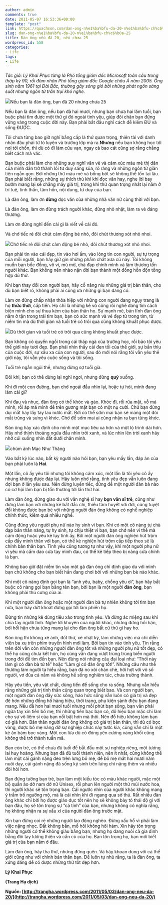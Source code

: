 ```yaml
---
author: admin
comments: true
date: 2011-05-07 16:53:36+00:00
template: "post"
link: https://quachson.com/dan-ong-n%e1%ba%bfu-da-20-n%e1%ba%bfu-ch%c6%b0a-25/
slug: dan-ong-n%e1%ba%bfu-da-20-n%e1%ba%bfu-ch%c6%b0a-25
title: Đàn ông-nếu đã 20, nếu chưa 25
wordpress_id: 558
categories:
- Life
tags:
- Life
---
```


_Tác giả: Lý Khai Phục từng là Phó tổng giám đốc Microsoft toàn cầu trong thập kỷ 90, rồi đảm nhận Phó tổng giám đốc Google châu Á năm 2005. Ông sinh năm 1961 tại Đài Bắc, thường gây sóng gió bởi những phát ngôn sáng suốt nhưng ngôn từ trần trụi khó nghe._


[![](http://trangha.files.wordpress.com/2011/05/macnhuthang-goodbye-dea.jpg?w=300&h=222)](http://trangha.files.wordpress.com/2011/05/macnhuthang-goodbye-dea.jpg)Nếu bạn là đàn ông, bạn đã 20 nhưng chưa 25




Nếu bạn là đàn ông, nếu bạn đã hai mươi, nhưng bạn chưa hai lăm tuổi, bạn buộc phải tìm được một thứ gì đó ngoài tình yêu, giúp đôi chân bạn đứng vững vàng trong cuộc đời này. Bạn phải bắt đầu nghĩ cách để kiếm ĐỦ và sống ĐƯỢC.

Tôi chưa từng bao giờ nghĩ bằng cấp là thứ quan trọng, thiên tài với danh nhân đâu phải từ lò luyện và trường lớp mà ra.**Nhưng** nếu bạn không học tới nơi tới chốn, thì dù có đi làm cửu vạn, ngay cả bao cát cũng sợ rằng chẳng biết cách mà vác.

Bạn buộc phải làm cho những suy nghĩ văn vẻ và cảm xúc màu mè thị dân của mình dần trở thành lối tư duy sáng sủa, rõ ràng và những ngôn từ giản tiện ngắn gọn. Bởi những thứ màu mè và bồng bột sẽ không thể tồn tại lâu. Bạn phải biết rằng, những sự thích thú khi khi đọc văn hay, nghe lời bay bướm mang lại sẽ chẳng mấy giá trị, trong khi thứ quan trọng nhất lại nằm ở trí tuệ, tinh thần, tâm hồn, nội dung, tư duy của bạn.

Là đàn ông, làm ơn **đừng** đọc văn của những nhà văn nữ cùng thời với bạn.

Là đàn ông, làm ơn đừng trách người khác, đừng nhỏ nhặt, làm ra vẻ đáng thương.

Làm ơn đừng nghĩ đến cái gì là viết về cái đó.

Và chớ tiếc rẻ đôi chút cảm động bé nhỏ, đôi chút thương xót nhỏ nhoi.


[![](http://trangha.files.wordpress.com/2011/05/a-1.jpg?w=300&h=218)](http://trangha.files.wordpress.com/2011/05/a-1.jpg)Chớ tiếc rẻ đôi chút cảm động bé nhỏ, đôi chút thương xót nhỏ nhoi.




Bạn phải tin vào cái đẹp, tin vào hơi ấm, vào lòng tin con người, sự tự trọng của mỗi người, bạn hãy giữ gìn những phẩm chất xưa cũ này. Tôi không muốn bạn bốc đồng, vô vị, mù mờ, chà đạp chính mình và làm thương tổn người khác. Bạn không nên nhào nặn đời bạn thành một đống hỗn độn tổng hợp đủ thứ.

Khi bạn thay đổi con người bạn, hãy cố nâng niu những giá trị bản thân, cho dù bạn biết rõ, không phải ai cũng ưa những gì bạn đang có.

Làm ơn đừng chấp nhận thỏa hiệp với những con người đang ngụy trang là họ **thức thời**, cấp tiến. Họ chỉ là những kẻ vô công rồi nghề đang tìm cách biện minh cho sự thua kém của bản thân họ. Sự mạnh mẽ, bản lĩnh đàn ông nằm ở tận trong trái tim bạn, bạn có sức mạnh và vẻ đẹp từ trong tim, từ niềm tin mà dù thời gian và tuổi trẻ có trôi qua cũng không khuất phục được.


[![](http://trangha.files.wordpress.com/2011/05/motchutngayua.jpg?w=300&h=218)](http://trangha.files.wordpress.com/2011/05/motchutngayua.jpg)Dù thời gian và tuổi trẻ có trôi qua cũng không khuất phục được.




Bạn không có quyền ngồi trong cái tháp ngà của trường học, rồi bảo tôi yêu thế giới này tươi đẹp. Bạn phải nhìn thấy cái đen tối của thế giới, sự bẩn thỉu của cuộc đời, sự xấu xa của con người, sau đó mới nói rằng tôi vẫn yêu thế giới này, tôi vẫn yêu cuộc sống và tôi sống.

Tuổi trẻ ngắn ngủi thế, nhưng đừng sợ tuổi già.

Đôi khi, bạn có thể dừng lại nghỉ ngơi, nhưng đừng **quỳ** xuống.

Khi đi một con đường, bạn chớ ngoái đầu nhìn lại, hoặc tự hỏi, mình đang làm cái gì?

Khi đau và nhục, đàn ông có thể khóc và gào. Khóc đi, rồi rửa mặt, vỗ má mình, rồi áp má mình để trên gương mặt bạn có một nụ cười. Chứ bạn đừng dụi mắt hay lấy tay lau nước mắt. Bởi có thể sớm mai bạn sẽ mang một đôi mắt trũng và sưng vì khóc. Chớ để sớm mai ai cũng nhận ra bạn từng khóc.

Đàn ông hãy xác định cho mình một mục tiêu xa hơn và một lộ trình dài hơn. Hãy nhớ thỉnh thoảng ngửa đầu nhìn trời xanh, và lúc nhìn lên trời xanh hãy nhớ cúi xuống nhìn đất dưới chân mình.


[![](http://trangha.files.wordpress.com/2011/05/1.jpg?w=300&h=222)](http://trangha.files.wordpress.com/2011/05/1.jpg)chùm ảnh Mạc Như Thăng




Vào bất kỳ lúc nào, bất kỳ người nào hỏi bạn, bạn yêu mấy lần, đáp án của bạn phải luôn là **Hai**.

Một lần, cô ấy yêu tôi nhưng tôi không cảm xúc, một lần là tôi yêu cô ấy nhưng không được đáp lại. Hãy luôn nhớ rằng, tình yêu đẹp vẫn luôn đang đợi bạn ở lần yêu sau. Nên đừng luyến tiếc, đừng để một người đàn bà nào có cơ hội làm bạn bị tổn thương tới lần thứ hai.

Làm đàn ông, đừng giao du với văn nghệ sĩ hay **bọn văn sĩ trẻ**, cũng như đừng làm bạn với những kẻ bất đắc chí, thiếu tâm huyết với đời, cũng tuyệt đối không được bạn bè với những người đàn ông không có nghề nghiệp chính thức, kiêm quá nhiều nghề.

Cũng đừng yêu người phụ nữ nào hy sinh vì bạn. Khi có một cô nàng tự chà đạp bản thân nàng, tự hy sinh, tự chịu thiệt vì bạn, bạn chớ nên vì thế mà cảm động hoặc yêu kẻ lụy tình ấy. Bởi một người đàn ông nghiện hút trộm cắp đầy mình thân với bạn, có thể kẻ nghiện hút trộm cắp tiếp theo sẽ là chính bản thân bạn. Tình yêu cũng tương tự như vậy, khi một người phụ nữ vì yêu mà cầm dao cứa tay mình đau, có thể kẻ tiếp theo bị nàng cứa chính là bạn.

Không bao giờ đặt niềm tin vào một gã đàn ông chỉ định giao du với mình bạn chứ không cho bạn biết hắn đang chơi bời với những bạn bè nào khác.

Khi một cô nàng định gọi bạn là “anh yêu, baby, chồng yêu ơi”, bạn hãy bắt buộc cô nàng gọi bạn bằng tên bạn, bởi bạn là một người **đàn ông**, bạn không phải thú cưng của ai.

Khi một người đàn ông hoặc một người đàn bà tự nhiên không tới tìm bạn nữa, bạn hãy dứt khoát đừng gọi tới làm phiền họ.

Đừng tin những kẻ dùng tiểu xảo trong tình yêu. Và đừng ác miệng sau khi chia tay người tình. Nghe lời khuyên của người khác, nhưng đừng hối hận, bởi hối hận chưa từng mang lại cho đàn ông bất cứ thứ gì hay ho.

Đàn ông thì không xé ảnh, đốt thư, xé nhật ký, làm những việc mà chỉ diễn viên ba xu trên phim truyền hình mới làm. Bởi bạn tin vào tình yêu. Tin rằng trên đời vẫn còn những người đàn ông tốt và những người phụ nữ tốt đẹp, có thể họ cũng chưa kết hôn, họ cũng vẫn đang vượt trùng trùng biển người trong đời để tìm đến bạn. Nên đừng nói những câu đại loại như: “Thời này làm gì có đàn bà tử tế” hoặc “Làm gì có đàn ông tốt!”. Những câu như thế thường làm người ta hiểu rằng, bạn đã no xôi chán chè, hời hợt với vô số người, vơ đũa cả nắm và không hề sống nghiêm túc, chưa trưởng thành.

Hãy yêu tiền, yêu vật chất, dùng tiền để sống cho ra sống. Nhưng vẫn hiểu rằng những giá trị tinh thần cũng quan trọng biết bao. Và con người bạn, một người đàn ông đầy sức sống, háo hức sống vẫn luôn có giá trị và đẹp đẽ hơn những đồng hồ hàng hiệu, thời trang, phụ kiện sành điệu bạn đang mang. Nếu đã hơn hai mươi tuổi nhưng mỗi phút bạn sống, bạn vẫn phải ngửa tay xin tiền bố mẹ, thì những tiền bạc bạn có, đồ hiệu bạn mặc chỉ làm cho sự vô liêm sỉ của bạn nổi bật hơn mà thôi. Nên đồ hiệu không làm bạn có giá hơn. Bản thân người đàn ông không có giá trị bản thân, thì dù có bọc vàng, được bố mẹ nâng đỡ sự nghiệp chức này tước kia, cũng vẫn chỉ là một kẻ ăn bám bọc vàng. Một con lừa dù có đóng yên cương vàng khối cũng không thể trở thành tuấn mã.

Bạn còn trẻ, có thể chưa đủ tuổi để bắt đầu một sự nghiệp riêng, một tương lai huy hoàng. Nhưng bạn đã đủ tuổi thành niên, nên ít nhất, cũng không thể làm một cái gánh nặng đeo trên lưng bố mẹ, để bố mẹ mất hai mươi năm nuôi dạy, cái gánh nặng đã sống ký sinh trên lưng chỉ nặng thêm và nhiều đòi hỏi hơn.

Bạn đừng tưởng bạn trẻ, bạn làm một kiểu tóc có màu khác người, mặc một bộ quần áo dở nam dở nữ Unisex, rồi phun lên người một thứ mùi nước hoa, thì người khác sẽ tôn trọng bạn. Cái ngước nhìn của người khác không mang ý trầm trồ ngưỡng mộ, mà là cái nhìn khi đi ngang qua sở thú. Rất nhiều đàn ông khác chỉ bởi họ được giáo dục tốt nên họ sẽ không bày tỏ thái độ gì với bạn đâu, họ sẽ tôn trọng sự “cá tính” của bạn, nhưng không có nghĩa rằng, họ không nhận ra sự xấu xí của người đàn ông trước mặt.

Xin bạn đừng coi rẻ những người lao động nghèo. Đừng xấu hổ vì phải làm việc nặng nhọc. Đất không bẩn, mồ hôi không hôi hám. Xin hãy tôn trọng những người có thể không giàu bằng bạn, nhưng họ đang nuôi cả gia đình bằng đôi tay lương thiện và cần cù của họ. Bạn tôn trọng họ, bạn mới biết giá trị của bạn nằm ở đâu.

Làm đàn ông, hãy tha thứ, nhưng đừng quên. Và hãy khoan dung với cả thế giới cũng như với chính bản thân bạn. Để luôn tự nhủ rằng, ta là đàn ông, ta xứng đáng để có được những thứ tốt đẹp hơn.

**Lý Khai Phục**

**(Trang Hạ dịch)**

**Nguồn: [http://trangha.wordpress.com/2011/05/03/dan-ong-neu-da-20/](http://trangha.wordpress.com/2011/05/03/dan-ong-neu-da-20/)**
